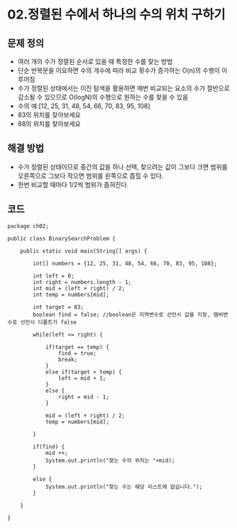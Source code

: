 # 02.정렬된 수에서 하나의 수의 위치 구하기
## 문제 정의
- 여러 개의 수가 정렬된 순서로 있을 때 특정한 수를 찾는 방법  
- 단순 반복문을 이요하면 수의 개수에 따라 비교 횟수가 증가하는 O(n)의 수행이 이루어짐
- 수가 정렬된 상태에서는 이진 탐색을 활용하면 매번 비교되는 요소의 수가 절반으로 감소될 수 있으므로 O(logN)의 수행으로 원하는 수를 찾을 수 있음
- 수의 예:[12, 25, 31, 48, 54, 66, 70, 83, 95, 108]
- 83의 위치를 찾아보세요
- 88의 위치를 찾아보세요

## 해결 방법
- 수가 정렬된 상태이므로 중간의 값을 하나 선택, 찾으려는 값이 그보다 크면 범위를 오른쪽으로 그보다 작으면 범위를 왼쪽으로 좁힐 수 있다.
- 한번 비교할 때마다 1/2씩 범위가 좁혀진다.

## 코드
```
package ch02;

public class BinarySearchProblem {

	public static void main(String[] args) {
		
		int[] numbers = {12, 25, 31, 48, 54, 66, 70, 83, 95, 108};
		
		int left = 0;
		int right = numbers.length - 1;
		int mid = (left + right) / 2;
		int temp = numbers[mid];
		
		int target = 83;
		boolean find = false; //boolean은 지역변수로 선언시 값을 지정, 멤버변수로 선언시 디폴트가 false
		
		while(left <= right) {
			
			if(target == temp) {
				find = true;
				break;
			}
			else if(target > temp) {
				left = mid + 1;
			}
			else {
				right = mid - 1;
			}
			
			mid = (left + right) / 2;
			temp = numbers[mid];
			
		}
		
		if(find) { 
			mid ++;
			System.out.println("찾는 수의 위치는 "+mid);
		}
		
		else {
			System.out.println("찾는 수는 해당 리스트에 없습니다.");
		}
		
	}

}

```
